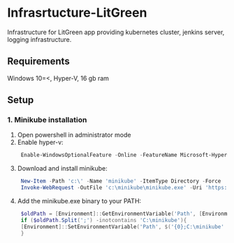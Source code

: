 # Infrasrtucture-LitGreen
  Infrastructure for LitGreen app providing kubernetes cluster, jenkins server, logging infrastructure.
## Requirements
  Windows 10=<, Hyper-V, 16 gb ram
## Setup
### 1. Minikube installation 
1. Open powershell in administrator mode
2. Enable hyper-v: 
   ```powershell
    Enable-WindowsOptionalFeature -Online -FeatureName Microsoft-Hyper-V -All
   ```
3. Download and install minikube:
   ```powershell
    New-Item -Path 'c:\' -Name 'minikube' -ItemType Directory -Force
    Invoke-WebRequest -OutFile 'c:\minikube\minikube.exe' -Uri 'https://github.com/kubernetes/minikube/releases/latest/download/minikube-windows-amd64.exe' -UseBasicParsing
   ```
4. Add the minikube.exe binary to your PATH:
   ```powershell
    $oldPath = [Environment]::GetEnvironmentVariable('Path', [EnvironmentVariableTarget]::Machine)
    if ($oldPath.Split(';') -inotcontains 'C:\minikube'){
    [Environment]::SetEnvironmentVariable('Path', $('{0};C:\minikube' -f $oldPath), [EnvironmentVariableTarget]::Machine)
    }
   ``` 
